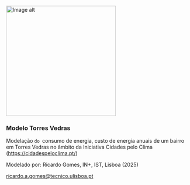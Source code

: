 <br />
<img
  src="https://i.imgur.com/oGHToTG.jpeg"
  alt="Image alt"
  width="300px"
/>

### Modelo Torres Vedras

Modelação `do `consumo de energia, custo de energia anuais de um bairro em Torres Vedras no âmbito da Iniciativa Cidades pelo Clima (https://cidadespeloclima.pt/)

Modelado por: Ricardo Gomes, IN+, IST, Lisboa (2025)

ricardo.a.gomes@tecnico.ulisboa.pt


